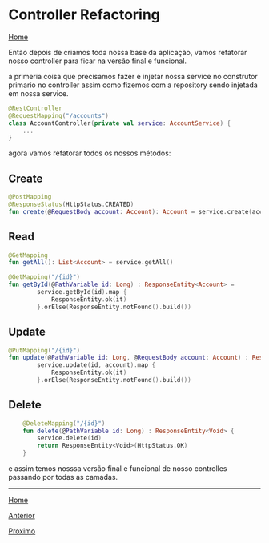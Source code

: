 # Controller Refactoring

[Home](../README.md)

Então depois de criamos toda nossa base da aplicação, vamos refatorar nosso controller para ficar na versão final e funcional.

a primeria coisa que precisamos fazer é injetar nossa service no construtor primario no controller assim como fizemos com a repository sendo injetada em nossa service.

```kotlin
@RestController
@RequestMapping("/accounts")
class AccountController(private val service: AccountService) {
    ...
}
```

agora vamos refatorar todos os nossos métodos:

## Create

```kotlin
@PostMapping
@ResponseStatus(HttpStatus.CREATED)
fun create(@RequestBody account: Account): Account = service.create(account)
```

## Read 

```kotlin
@GetMapping
fun getAll(): List<Account> = service.getAll()

@GetMapping("/{id}")
fun getById(@PathVariable id: Long) : ResponseEntity<Account> =
        service.getById(id).map {
            ResponseEntity.ok(it)
        }.orElse(ResponseEntity.notFound().build())
```

## Update

```kotlin
@PutMapping("/{id}")
fun update(@PathVariable id: Long, @RequestBody account: Account) : ResponseEntity<Account> =
        service.update(id, account).map {
            ResponseEntity.ok(it)
        }.orElse(ResponseEntity.notFound().build())
```

## Delete 

```kotlin
    @DeleteMapping("/{id}")
    fun delete(@PathVariable id: Long) : ResponseEntity<Void> {
        service.delete(id)
        return ResponseEntity<Void>(HttpStatus.OK)
    }
```

e assim temos nosssa versão final e funcional de nosso controlles passando por todas as camadas.

---

[Home](../README.md)

[Anterior](../04-service/README.md)

[Proximo](../06-tests/README.md)